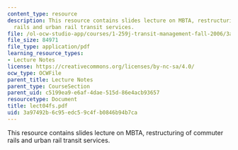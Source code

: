 ```yaml
---
content_type: resource
description: This resource contains slides lecture on MBTA, restructuring of commuter
  rails and urban rail transit services.
file: /ol-ocw-studio-app/courses/1-259j-transit-management-fall-2006/3a97492b6c95edc59c4fb0846b94b7ca_lect04fs.pdf
file_size: 84971
file_type: application/pdf
learning_resource_types:
- Lecture Notes
license: https://creativecommons.org/licenses/by-nc-sa/4.0/
ocw_type: OCWFile
parent_title: Lecture Notes
parent_type: CourseSection
parent_uid: c5199ea9-e6af-4dae-515d-86e4acb93657
resourcetype: Document
title: lect04fs.pdf
uid: 3a97492b-6c95-edc5-9c4f-b0846b94b7ca
---
```

This resource contains slides lecture on MBTA, restructuring of commuter rails and urban rail transit services.